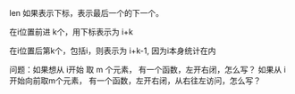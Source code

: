 len 如果表示下标，表示最后一个的下一个。

在i位置前进 k个，用下标表示为 i+k

在i位置后第k个，包括i，则表示为 i+k-1, 因为i本身统计在内



问题：如果想从 i开始 取 m 个元素， 有一个函数，左开右闭，怎么写？
如果从 i开始向前取m个元素， 有一个函数，左开右闭，从右往左访问，怎么写？
